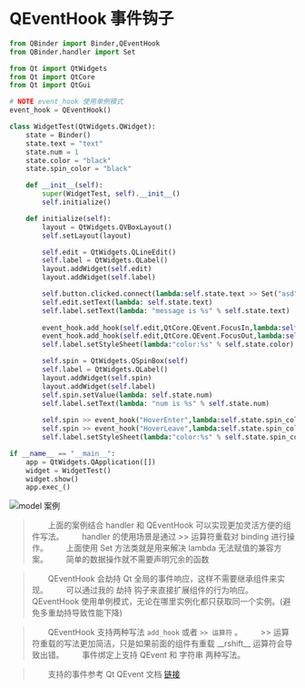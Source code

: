 # QEventHook 事件钩子

```python
from QBinder import Binder,QEventHook
from QBinder.handler import Set

from Qt import QtWidgets
from Qt import QtCore
from Qt import QtGui

# NOTE event_hook 使用单例模式
event_hook = QEventHook()

class WidgetTest(QtWidgets.QWidget):
    state = Binder()
    state.text = "text"
    state.num = 1
    state.color = "black"
    state.spin_color = "black"

    def __init__(self):
        super(WidgetTest, self).__init__()
        self.initialize()

    def initialize(self):
        layout = QtWidgets.QVBoxLayout()
        self.setLayout(layout)

        self.edit = QtWidgets.QLineEdit()
        self.label = QtWidgets.QLabel()
        layout.addWidget(self.edit)
        layout.addWidget(self.label)

        self.button.clicked.connect(lambda:self.state.text >> Set("asd"))
        self.edit.setText(lambda: self.state.text)
        self.label.setText(lambda: "message is %s" % self.state.text)
        
        event_hook.add_hook(self.edit,QtCore.QEvent.FocusIn,lambda:self.state.color >> Set("red"))
        event_hook.add_hook(self.edit,QtCore.QEvent.FocusOut,lambda:self.state.color >> Set("black"))
        self.label.setStyleSheet(lambda:"color:%s" % self.state.color)

        self.spin = QtWidgets.QSpinBox(self)
        self.label = QtWidgets.QLabel()
        layout.addWidget(self.spin)
        layout.addWidget(self.label)
        self.spin.setValue(lambda: self.state.num)
        self.label.setText(lambda: "num is %s" % self.state.num)
        
        self.spin >> event_hook("HoverEnter",lambda:self.state.spin_color >> Set("pink"))
        self.spin >> event_hook("HoverLeave",lambda:self.state.spin_color >> Set("blue"))
        self.label.setStyleSheet(lambda:"color:%s" % self.state.spin_color)

if __name__ == "__main__":
    app = QtWidgets.QApplication([])
    widget = WidgetTest()
    widget.show()
    app.exec_()

```

![model 案例](//cdn.jsdelivr.net/gh/FXTD-ODYSSEY/CG_wiki@gh-pages/Python/QBinder/_img/feature/event_hook.gif)

> &emsp;&emsp;上面的案例结合 handler 和 QEventHook 可以实现更加灵活方便的组件写法。
> &emsp;&emsp;handler 的使用场景是通过 >> 运算符重载对 binding 进行操作。
> &emsp;&emsp;上面使用 Set 方法类就是用来解决 lambda 无法赋值的兼容方案。
> &emsp;&emsp;简单的数据操作就不需要声明冗余的函数

> &emsp;&emsp;QEventHook 会劫持 Qt 全局的事件响应，这样不需要继承组件来实现。
> &emsp;&emsp;可以通过我的 劫持 钩子来直接扩展组件的行为响应。
> &emsp;&emsp;QEventHook 使用单例模式，无论在哪里实例化都只获取同一个实例。(避免多重劫持导致性能下降)

> &emsp;&emsp;QEventHook 支持两种写法 `add_hook` 或者 `>> 运算符` 。
> &emsp;&emsp;>> 运算符重载的写法更加简洁，只是如果前面的组件有重载 \_\_rshift__ 运算符会导致出错。
> &emsp;&emsp;事件绑定上支持 QEvent 和 字符串 两种写法。

> &emsp;&emsp;支持的事件参考 Qt QEvent 文档 [链接](https://doc.qt.io/qtforpython/PySide2/QtCore/QEvent.html#PySide2.QtCore.PySide2.QtCore.QEvent.Type)
